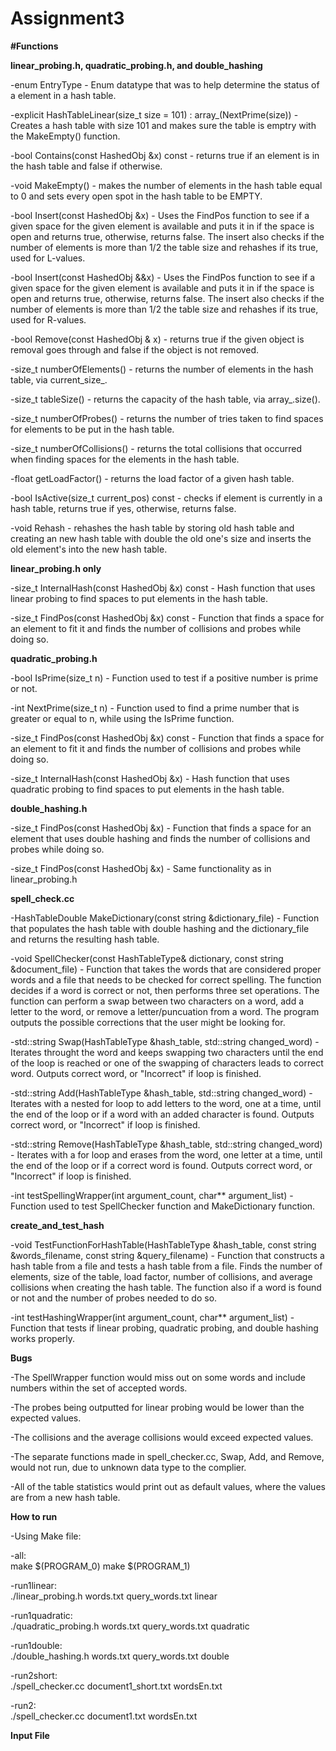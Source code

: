 # Assignment3

**#Functions**

**linear_probing.h, quadratic_probing.h, and double_hashing**

-enum EntryType - Enum datatype that was to help determine the status of a element in a hash table.

-explicit HashTableLinear(size_t size = 101) : array_(NextPrime(size)) - Creates a hash table with size 101 and makes sure the table is emptry with the MakeEmpty() function.

-bool Contains(const HashedObj &x) const - returns true if an element is in the hash table and false if otherwise.

-void MakeEmpty() - makes the number of elements in the hash table equal to 0 and sets every open spot in the hash table to be EMPTY.

-bool Insert(const HashedObj &x) - Uses the FindPos function to see if a given space for the given element is available and puts it in if the space is open and returns  true, otherwise, returns false. The insert also checks if the number of elements is more than 1/2 the table size and rehashes if its true, used for L-values.

-bool Insert(const HashedObj &&x) - Uses the FindPos function to see if a given space for the given element is available and puts it in if the space is open and returns  true, otherwise, returns false. The insert also checks if the number of elements is more than 1/2 the table size and rehashes if its true, used for R-values.

-bool Remove(const HashedObj & x) - returns true if the given object is removal goes through and false if the object is not removed.

-size_t numberOfElements() - returns the number of elements in the hash table, via current_size_.

-size_t tableSize() - returns the capacity of the hash table, via array_.size().

-size_t numberOfProbes() - returns the number of tries taken to find spaces for elements to be put in the hash table.

-size_t numberOfCollisions() - returns the total collisions that occurred when finding spaces for the elements in the hash table.

-float getLoadFactor() - returns the load factor of a given hash table.

-bool IsActive(size_t current_pos) const - checks if element is currently in a hash table, returns true if yes, otherwise, returns false.

-void Rehash - rehashes the hash table by storing old hash table and creating an new hash table with double the old one's size and inserts the old element's into the new hash table.

**linear_probing.h only**

-size_t InternalHash(const HashedObj &x) const - Hash function that uses linear probing to find spaces to put elements in the hash table.

-size_t FindPos(const HashedObj &x) const - Function that finds a space for an element to fit it and finds the number of collisions and probes while doing so.

**quadratic_probing.h**

-bool IsPrime(size_t n) - Function used to test if a positive number is prime or not.

-int NextPrime(size_t n) - Function used to find a prime number that is greater or equal to n, while using the IsPrime function.

-size_t FindPos(const HashedObj &x) const - Function that finds a space for an element to fit it and finds the number of collisions and probes while doing so.

-size_t InternalHash(const HashedObj &x) - Hash function that uses quadratic probing to find spaces to put elements in the hash table.

**double_hashing.h**

-size_t FindPos(const HashedObj &x) - Function that finds a space for an element that uses double hashing and finds the number of collisions and probes while doing so.

-size_t FindPos(const HashedObj &x) - Same functionality as in linear_probing.h

**spell_check.cc**

-HashTableDouble<string> MakeDictionary(const string &dictionary_file) - Function that populates the hash table with double hashing and the dictionary_file and returns the resulting hash table.

-void SpellChecker(const HashTableType& dictionary, const string &document_file) - Function that takes the words that are considered proper words and a file that needs to be checked for correct spelling. The function decides if a word is correct or not, then performs three set operations. The function can perform a swap between two characters on a word, add a letter to the word, or remove a letter/puncuation from a word.  The program outputs the possible corrections that the user might be looking for.
  
-std::string Swap(HashTableType &hash_table, std::string changed_word) - Iterates throught the word and keeps swapping two characters until the end of the loop is reached or one of the swapping of characters leads to correct word. Outputs correct word, or "Incorrect" if loop is finished.
  
-std::string Add(HashTableType &hash_table, std::string changed_word) - Iterates with a nested for loop to add letters to the word, one at a time, until the end of the loop or if a word with an added character is found. Outputs correct word, or "Incorrect" if loop is finished.
  
-std::string Remove(HashTableType &hash_table, std::string changed_word) - Iterates with a for loop and erases from the word, one letter at a time, until the end of the loop or if a correct word is found. Outputs correct word, or "Incorrect" if loop is finished.
  
-int testSpellingWrapper(int argument_count,  char** argument_list) - Function used to test SpellChecker function and MakeDictionary function.
  
**create_and_test_hash**
  
-void TestFunctionForHashTable(HashTableType &hash_table, const string &words_filename,  const string &query_filename) - Function that constructs a hash table from a file and tests a hash table from a file. Finds the number of elements, size of the table, load factor, number of collisions, and average collisions when creating the hash table. The function also if a word is found or not and the number of probes needed to do so. 
  
-int testHashingWrapper(int argument_count, char** argument_list) - Function that tests if linear probing, quadratic probing, and double hashing works properly. 
  
**Bugs**
  
-The SpellWrapper function would miss out on some words and include numbers within the set of accepted words.
  
-The probes being outputted for linear probing would be lower than the expected values. 
  
-The collisions and the average collisions would exceed expected values.
  
-The separate functions made in spell_checker.cc, Swap, Add, and Remove, would not run, due to unknown data type to the complier.
  
-All of the table statistics would print out as default values, where the values are from a new hash table.
  
**How to run**
  
-Using Make file:

-all: 	
	  make $(PROGRAM_0)
		make $(PROGRAM_1)

-run1linear: 	
		./linear_probing.h words.txt query_words.txt linear

-run1quadratic: 	
		./quadratic_probing.h words.txt query_words.txt quadratic

-run1double: 	
		./double_hashing.h words.txt query_words.txt double

-run2short: 	
		./spell_checker.cc document1_short.txt wordsEn.txt

-run2: 	
		./spell_checker.cc document1.txt wordsEn.txt
  
**Input File**

